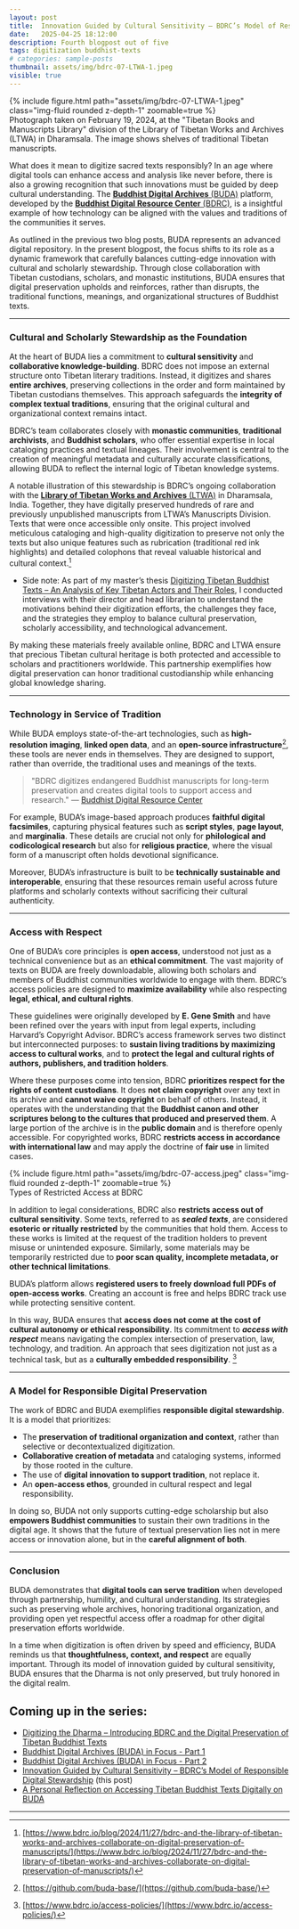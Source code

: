 ```yaml
---
layout: post
title:  Innovation Guided by Cultural Sensitivity – BDRC’s Model of Responsible Digital Stewardship
date:   2025-04-25 18:12:00
description: Fourth blogpost out of five
tags: digitization buddhist-texts
# categories: sample-posts
thumbnail: assets/img/bdrc-07-LTWA-1.jpeg
visible: true
---
```


<div class="row mt-3">
    <div class="col-sm mt-3 mt-md-0">
        {% include figure.html path="assets/img/bdrc-07-LTWA-1.jpeg" class="img-fluid rounded z-depth-1" zoomable=true %}
    </div>
</div>
<div class="caption">
    Photograph taken on February 19, 2024, at the "Tibetan Books and Manuscripts Library" division of the Library of Tibetan Works and Archives (LTWA) in Dharamsala. The image shows shelves of traditional Tibetan manuscripts.
</div>


What does it mean to digitize sacred texts responsibly? In an age where digital tools can enhance access and analysis like never before, there is also a growing recognition that such innovations must be guided by deep cultural understanding. The [**Buddhist Digital Archives** (BUDA)](https://library.bdrc.io) platform, developed by the [**Buddhist Digital Resource Center** (BDRC)](https://www.bdrc.io/), is a insightful example of how technology can be aligned with the values and traditions of the communities it serves.

As outlined in the previous two blog posts, BUDA represents an advanced digital repository. In the present blogpost, the focus shifts to its role as a dynamic framework that carefully balances cutting-edge innovation with cultural and scholarly stewardship. Through close collaboration with Tibetan custodians, scholars, and monastic institutions, BUDA ensures that digital preservation upholds and reinforces, rather than disrupts, the traditional functions, meanings, and organizational structures of Buddhist texts.

---

### Cultural and Scholarly Stewardship as the Foundation

At the heart of BUDA lies a commitment to **cultural sensitivity** and **collaborative knowledge-building**. BDRC does not impose an external structure onto Tibetan literary traditions. Instead, it digitizes and shares **entire archives**, preserving collections in the order and form maintained by Tibetan custodians themselves. This approach safeguards the **integrity of complex textual traditions**, ensuring that the original cultural and organizational context remains intact.

BDRC’s team collaborates closely with **monastic communities**, **traditional archivists**, and **Buddhist scholars**, who offer essential expertise in local cataloging practices and textual lineages. Their involvement is central to the creation of meaningful metadata and culturally accurate classifications, allowing BUDA to reflect the internal logic of Tibetan knowledge systems.

A notable illustration of this stewardship is BDRC’s ongoing collaboration with the [**Library of Tibetan Works and Archives** (LTWA)](https://tibetanlibrary.org/) in Dharamsala, India. Together, they have digitally preserved hundreds of rare and previously unpublished manuscripts from LTWA’s Manuscripts Division. Texts that were once accessible only onsite. This project involved meticulous cataloging and high-quality digitization to preserve not only the texts but also unique features such as rubrication (traditional red ink highlights) and detailed colophons that reveal valuable historical and cultural context.[^1]

- Side note: As part of my master’s thesis [Digitizing Tibetan Buddhist Texts – An Analysis of Key Tibetan Actors and Their Roles](/assets/pdf/Yundung%202024_%20Digitizing%20Tibetan%20Buddhist%20Texts.pdf), I conducted interviews with their director and head librarian to understand the motivations behind their digitization efforts, the challenges they face, and the strategies they employ to balance cultural preservation, scholarly accessibility, and technological advancement.

By making these materials freely available online, BDRC and LTWA ensure that precious Tibetan cultural heritage is both protected and accessible to scholars and practitioners worldwide. This partnership exemplifies how digital preservation can honor traditional custodianship while enhancing global knowledge sharing.


---

### Technology in Service of Tradition

While BUDA employs state-of-the-art technologies, such as **high-resolution imaging**, **linked open data**, and an **open-source infrastructure**[^2], these tools are never ends in themselves. They are designed to support, rather than override, the traditional uses and meanings of the texts.
> "BDRC digitizes endangered Buddhist manuscripts for long-term preservation and creates digital tools to support access and research." 
> — [Buddhist Digital Resource Center](https://www.bdrc.io/programs/)

For example, BUDA’s image-based approach produces **faithful digital facsimiles**, capturing physical features such as **script styles**, **page layout**, and **marginalia**. These details are crucial not only for **philological and codicological research** but also for **religious practice**, where the visual form of a manuscript often holds devotional significance.

Moreover, BUDA’s infrastructure is built to be **technically sustainable and interoperable**, ensuring that these resources remain useful across future platforms and scholarly contexts without sacrificing their cultural authenticity.

---

### Access with Respect

One of BUDA’s core principles is **open access**, understood not just as a technical convenience but as an **ethical commitment**. The vast majority of texts on BUDA are freely downloadable, allowing both scholars and members of Buddhist communities worldwide to engage with them. BDRC’s access policies are designed to **maximize availability** while also respecting **legal, ethical, and cultural rights**.

These guidelines were originally developed by **E. Gene Smith** and have been refined over the years with input from legal experts, including Harvard’s Copyright Advisor. BDRC’s access framework serves two distinct but interconnected purposes: to **sustain living traditions by maximizing access to cultural works**, and to **protect the legal and cultural rights of authors, publishers, and tradition holders**.

Where these purposes come into tension, BDRC **prioritizes respect for the rights of content custodians**. It does **not claim copyright** over any text in its archive and **cannot waive copyright** on behalf of others. Instead, it operates with the understanding that the **Buddhist canon and other scriptures belong to the cultures that produced and preserved them**. A large portion of the archive is in the **public domain** and is therefore openly accessible. For copyrighted works, BDRC **restricts access in accordance with international law** and may apply the doctrine of **fair use** in limited cases.

<div class="row mt-3">
    <div class="col-sm mt-3 mt-md-0">
        {% include figure.html path="assets/img/bdrc-07-access.jpeg" class="img-fluid rounded z-depth-1" zoomable=true %}
    </div>
</div>
<div class="caption">
    Types of Restricted Access at BDRC
</div>

In addition to legal considerations, BDRC also **restricts access out of cultural sensitivity**. Some texts, referred to as ***sealed texts***, are considered **esoteric or ritually restricted** by the communities that hold them. Access to these works is limited at the request of the tradition holders to prevent misuse or unintended exposure. Similarly, some materials may be temporarily restricted due to **poor scan quality, incomplete metadata, or other technical limitations**.

BUDA’s platform allows **registered users to freely download full PDFs of open-access works**. Creating an account is free and helps BDRC track use while protecting sensitive content.

In this way, BUDA ensures that **access does not come at the cost of cultural autonomy or ethical responsibility**. Its commitment to ***access with respect*** means navigating the complex intersection of preservation, law, technology, and tradition. An approach that sees digitization not just as a technical task, but as a **culturally embedded responsibility**. [^3]

---

### A Model for Responsible Digital Preservation

The work of BDRC and BUDA exemplifies **responsible digital stewardship**. It is a model that prioritizes:

- The **preservation of traditional organization and context**, rather than selective or decontextualized digitization.
- **Collaborative creation of metadata** and cataloging systems, informed by those rooted in the culture.
- The use of **digital innovation to support tradition**, not replace it.
- An **open-access ethos**, grounded in cultural respect and legal responsibility.

In doing so, BUDA not only supports cutting-edge scholarship but also **empowers Buddhist communities** to sustain their own traditions in the digital age. It shows that the future of textual preservation lies not in mere access or innovation alone, but in the **careful alignment of both**.

---

### Conclusion

BUDA demonstrates that **digital tools can serve tradition** when developed through partnership, humility, and cultural understanding. Its strategies such as preserving whole archives, honoring traditional organization, and providing open yet respectful access offer a roadmap for other digital preservation efforts worldwide.

In a time when digitization is often driven by speed and efficiency, BUDA reminds us that **thoughtfulness, context, and respect** are equally important. Through its model of innovation guided by cultural sensitivity, BUDA ensures that the Dharma is not only preserved, but truly honored in the digital realm.

## Coming up in the series:

- [Digitizing the Dharma – Introducing BDRC and the Digital Preservation of Tibetan Buddhist Texts](https://yundung.ch/blog/2025/introduction/)  
- [Buddhist Digital Archives (BUDA) in Focus - Part 1](https://yundung.ch/blog/2025/BUDA/)
- [Buddhist Digital Archives (BUDA) in Focus - Part 2](https://yundung.ch/blog/2025/BUDA2/) 
- [Innovation Guided by Cultural Sensitivity – BDRC’s Model of Responsible Digital Stewardship](https://yundung.ch/blog/2025/cultural-sensitivity/) (this post)
- [A Personal Reflection on Accessing Tibetan Buddhist Texts Digitally on BUDA](https://yundung.ch/blog/2025/conclusion/)

---


[^1]: [https://www.bdrc.io/blog/2024/11/27/bdrc-and-the-library-of-tibetan-works-and-archives-collaborate-on-digital-preservation-of-manuscripts/](https://www.bdrc.io/blog/2024/11/27/bdrc-and-the-library-of-tibetan-works-and-archives-collaborate-on-digital-preservation-of-manuscripts/)
[^2]: [https://github.com/buda-base/](https://github.com/buda-base/)
[^3]: [https://www.bdrc.io/access-policies/](https://www.bdrc.io/access-policies/)